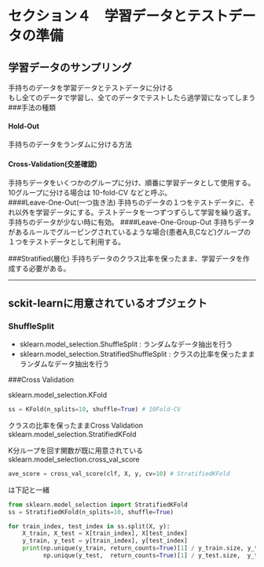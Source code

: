 # セクション４　学習データとテストデータの準備

## 学習データのサンプリング
手持ちのデータを学習データとテストデータに分ける  
もし全てのデータで学習し、全てのデータでテストしたら過学習になってしまう  
###手法の種類
#### Hold-Out
手持ちのデータをランダムに分ける方法
#### Cross-Validation(交差確認)
手持ちデータをいくつかのグループに分け、順番に学習データとして使用する。
10グループに分ける場合は 10-fold-CV などと呼ぶ。  
####Leave-One-Out(一つ抜き法)
手持ちのデータの１つをテストデータに、それ以外を学習データにする。テストデータを一つずつずらして学習を繰り返す。  
手持ちのデータが少ない時に有効。
####Leave-One-Group-Out
手持ちデータがあるルールでグルーピングされているような場合(患者A,B,Cなど)グループの１つをテストデータとして利用する。

###Stratified(層化)
手持ちデータのクラス比率を保ったまま、学習データを作成する必要がある。

----

## sckit-learnに用意されているオブジェクト
### ShuffleSplit
- sklearn.model_selection.ShuffleSplit : ランダムなデータ抽出を行う
- sklearn.model_selection.StratifiedShuffleSplit : クラスの比率を保ったままランダムなデータ抽出を行う

###Cross Validation

sklearn.model_selection.KFold
```python
ss = KFold(n_splits=10, shuffle=True) # 10Fold-CV
```

クラスの比率を保ったままCross Validation  
sklearn.model_selection.StratifiedKFold

K分ループを回す関数が既に用意されている  
sklearn.model_selection.cross_val_score
```python
ave_score = cross_val_score(clf, X, y, cv=10) # StratifiedKFold
```
は下記と一緒
```python
from sklearn.model_selection import StratifiedKFold
ss = StratifiedKFold(n_splits=10, shuffle=True)

for train_index, test_index in ss.split(X, y):
    X_train, X_test = X[train_index], X[test_index]
    y_train, y_test = y[train_index], y[test_index]
    print(np.unique(y_train, return_counts=True)[1] / y_train.size, y_train.size,
          np.unique(y_test,  return_counts=True)[1] / y_test.size,  y_test.size)
```
